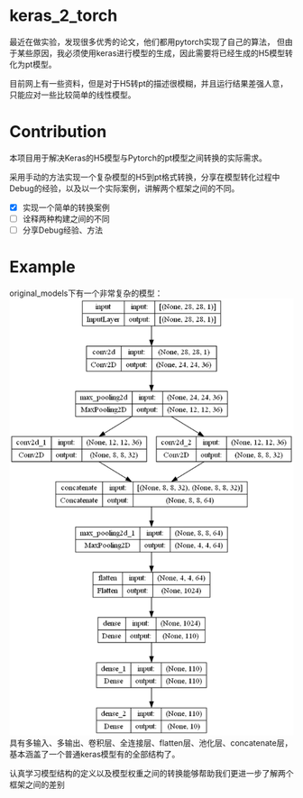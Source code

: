 # keras_2_torch
最近在做实验，发现很多优秀的论文，他们都用pytorch实现了自己的算法，
但由于某些原因，我必须使用keras进行模型的生成，因此需要将已经生成的H5模型转化为pt模型。

目前网上有一些资料，但是对于H5转pt的描述很模糊，并且运行结果差强人意，只能应对一些比较简单的线性模型。

# Contribution
本项目用于解决Keras的H5模型与Pytorch的pt模型之间转换的实际需求。

采用手动的方法实现一个复杂模型的H5到pt格式转换，分享在模型转化过程中Debug的经验，以及以一个实际案例，讲解两个框架之间的不同。

- [x] 实现一个简单的转换案例
- [ ] 诠释两种构建之间的不同
- [ ] 分享Debug经验、方法

# Example
original_models下有一个非常复杂的模型：
![avatar](./original_models/keras_model.png)
具有多输入、多输出、卷积层、全连接层、flatten层、池化层、concatenate层，
基本涵盖了一个普通keras模型有的全部结构了。

认真学习模型结构的定义以及模型权重之间的转换能够帮助我们更进一步了解两个框架之间的差别
